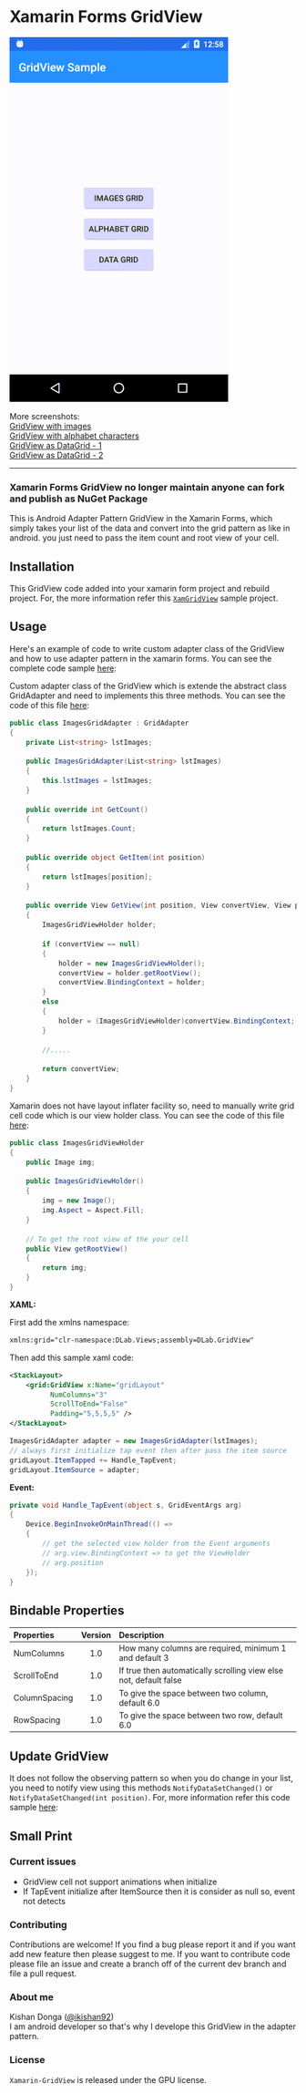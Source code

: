 # Xamarin Forms GridView

![](Screenshots/demo_1.gif)

More screenshots:   
[GridView with images](Screenshots/Screenshot_1526994445.png)  
[GridView with alphabet characters](Screenshots/Screenshot_1526994471.png)  
[GridView as DataGrid - 1](Screenshots/device-182739.png)  
[GridView as DataGrid - 2](Screenshots/device-182750.png)  

***

### Xamarin Forms GridView no longer maintain anyone can fork and publish as NuGet Package

This is Android Adapter Pattern GridView in the Xamarin Forms, which simply takes your list of the data and convert into the grid pattern as like in android. you just need to pass the item count and root view of your cell.

## Installation

This GridView code added into your xamarin form project and rebuild project. For, the more information refer this [`XamGridView`](XamGridView/) sample project.  

## Usage

Here's an example of code to write custom adapter class of the GridView and how to use adapter pattern in the xamarin forms. 
You can see the complete code sample [here](XamGridView/XamGridView/):

Custom adapter class of the GridView which is extende the abstract class GridAdapter and need to implements this three methods.
You can see the code of this file [here](XamGridView/XamGridView/Adapter/Images/ImagesGridAdapter.cs):

```C#
public class ImagesGridAdapter : GridAdapter	
{    
    private List<string> lstImages;    

    public ImagesGridAdapter(List<string> lstImages)    
    {    
        this.lstImages = lstImages;    
    }    

    public override int GetCount()    
    {    
        return lstImages.Count;    
    }    

    public override object GetItem(int position)    
    {    
        return lstImages[position];    
    }    

    public override View GetView(int position, View convertView, View parentView)    
    {    
        ImagesGridViewHolder holder;    

        if (convertView == null)    
        {    
            holder = new ImagesGridViewHolder();    
            convertView = holder.getRootView();    
            convertView.BindingContext = holder;    
        }    
        else    
        {    
            holder = (ImagesGridViewHolder)convertView.BindingContext;    
        }    

        //.....    

        return convertView;    
    }    
}    
```

Xamarin does not have layout inflater facility so, need to manually write grid cell code which is our view holder class.
You can see the code of this file [here](XamGridView/XamGridView/Adapter/Images/ImagesGridViewHolder.cs):

```C#
public class ImagesGridViewHolder
{
    public Image img;

    public ImagesGridViewHolder()
    {
        img = new Image();
        img.Aspect = Aspect.Fill;
    }

    // To get the root view of the your cell
    public View getRootView()
    {
        return img;
    }
}
```

**XAML:**

First add the xmlns namespace:
```xml
xmlns:grid="clr-namespace:DLab.Views;assembly=DLab.GridView"
```

Then add this sample xaml code:

```xml
<StackLayout>
    <grid:GridView x:Name="gridLayout" 
          NumColumns="3" 
          ScrollToEnd="False" 
          Padding="5,5,5,5" />
</StackLayout>
```

```C#
ImagesGridAdapter adapter = new ImagesGridAdapter(lstImages);
// always first initialize tap event then after pass the item source
gridLayout.ItemTapped += Handle_TapEvent;
gridLayout.ItemSource = adapter;
```

**Event:**

```C#
private void Handle_TapEvent(object s, GridEventArgs arg)
{
    Device.BeginInvokeOnMainThread(() =>
    {
        // get the selected view holder from the Event arguments
        // arg.view.BindingContext => to get the ViewHolder
        // arg.position
    });
}
```

## Bindable Properties

|Properties|Version|Description
| :-------------------  | :------------------: | :------------------- |
|NumColumns|1.0| How many columns are required, minimum 1 and default 3
|ScrollToEnd|1.0| If true then automatically scrolling view else not, default false
|ColumnSpacing|1.0| To give the space between two column, default 6.0
|RowSpacing|1.0| To give the space between two row, default 6.0

## Update GridView

It does not follow the observing pattern so when you do change in your list, you need to notify view using this methods `NotifyDataSetChanged()` or `NotifyDataSetChanged(int position)`. For, more information refer this code sample [here](XamGridView/XamGridView/Adapter/Alphabet/AlphabetGridAdapter.cs):

## Small Print

### Current issues

* GridView cell not support animations when initialize
* If TapEvent initialize after ItemSource then it is consider as null so, event not detects

### Contributing

Contributions are welcome! If you find a bug please report it and if you want add new feature then please suggest to me. If you want to contribute code please file an issue and create a branch off of the current dev branch and file a pull request.

### About me

Kishan Donga ([@ikishan92](https://twitter.com/ikishan92))  
I am android developer so that's why I develope this GridView in the adapter pattern.

### License

`Xamarin-GridView` is released under the GPU license.
